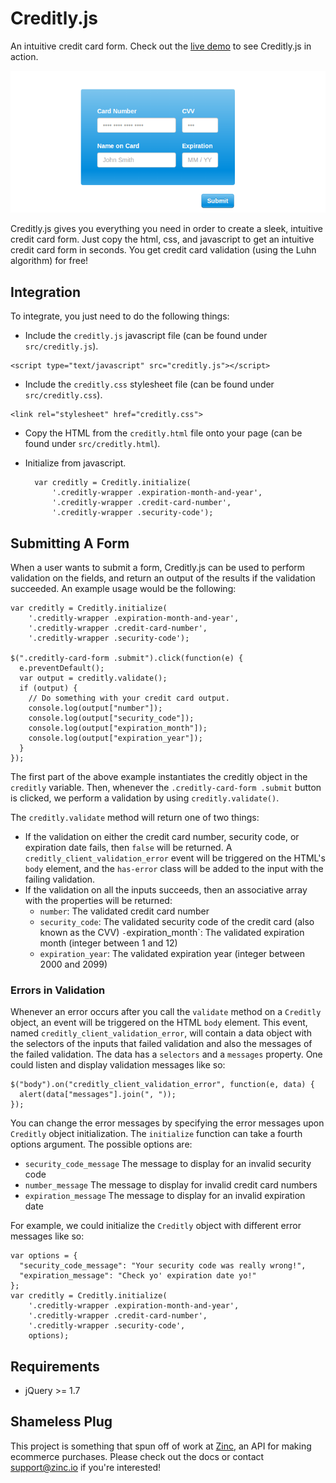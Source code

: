 Creditly.js
========

An intuitive credit card form. Check out the [live demo](http://wangjohn.github.io/creditly/) to see Creditly.js in action.

![ScreenShot](images/teaser_snapshot.png)

Creditly.js gives you everything you need in order to create a sleek, intuitive credit card form. Just copy the html, css, and javascript to get an intuitive credit card form in seconds. You get credit card validation (using the Luhn algorithm) for free!

## Integration

To integrate, you just need to do the following things:

* Include the `creditly.js` javascript file (can be found under `src/creditly.js`).
```
<script type="text/javascript" src="creditly.js"></script>
```

* Include the `creditly.css` stylesheet file (can be found under `src/creditly.css`).
```
<link rel="stylesheet" href="creditly.css">
```

* Copy the HTML from the `creditly.html` file onto your page (can be found under `src/creditly.html`).
* Initialize from javascript.

        var creditly = Creditly.initialize(
            '.creditly-wrapper .expiration-month-and-year',
            '.creditly-wrapper .credit-card-number',
            '.creditly-wrapper .security-code');

## Submitting A Form

When a user wants to submit a form, Creditly.js can be used to perform validation on the fields, and return an output of the results if the validation succeeded. An example usage would be the following:

```
var creditly = Creditly.initialize(
    '.creditly-wrapper .expiration-month-and-year',
    '.creditly-wrapper .credit-card-number',
    '.creditly-wrapper .security-code');

$(".creditly-card-form .submit").click(function(e) {
  e.preventDefault();
  var output = creditly.validate();
  if (output) {
    // Do something with your credit card output.
    console.log(output["number"]);
    console.log(output["security_code"]);
    console.log(output["expiration_month"]);
    console.log(output["expiration_year"]);
  }
});
```

The first part of the above example instantiates the creditly object in the `creditly` variable. Then, whenever the `.creditly-card-form .submit` button is clicked, we perform a validation by using `creditly.validate()`.

The `creditly.validate` method will return one of two things:

* If the validation on either the credit card number, security code, or expiration date fails, then `false` will be returned. A `creditly_client_validation_error` event will be triggered on the HTML's `body` element, and the `has-error` class will be added to the input with the failing validation.
* If the validation on all the inputs succeeds, then an associative array with the properties will be returned:
  - `number`: The validated credit card number
  - `security_code`: The validated security code of the credit card (also known as the CVV)
` - `expiration_month`: The validated expiration month (integer between 1 and 12)
  - `expiration_year`: The validated expiration year (integer between 2000 and 2099)

### Errors in Validation

Whenever an error occurs after you call the `validate` method on a `Creditly` object, an event will be triggered on the HTML `body` element. This event, named `creditly_client_validation_error`, will contain a data object with the selectors of the inputs that failed validation and also the messages of the failed validation. The data has a `selectors` and a `messages` property. One could listen and display validation messages like so:

```
$("body").on("creditly_client_validation_error", function(e, data) {
  alert(data["messages"].join(", "));
});
```

You can change the error messages by specifying the error messages upon `Creditly` object initialization. The `initialize` function can take a fourth options argument. The possible options are:

* `security_code_message` The message to display for an invalid security code
* `number_message` The message to display for invalid credit card numbers
*  `expiration_message` The message to display for an invalid expiration date

For example, we could initialize the `Creditly` object with different error messages like so:

```
var options = {
  "security_code_message": "Your security code was really wrong!",
  "expiration_message": "Check yo' expiration date yo!"
};
var creditly = Creditly.initialize(
    '.creditly-wrapper .expiration-month-and-year',
    '.creditly-wrapper .credit-card-number',
    '.creditly-wrapper .security-code',
    options);
```

## Requirements

* jQuery >= 1.7

## Shameless Plug

This project is something that spun off of work at [Zinc](http://zinc.io), an API for making ecommerce purchases. Please check out the docs or contact support@zinc.io if you're interested!
